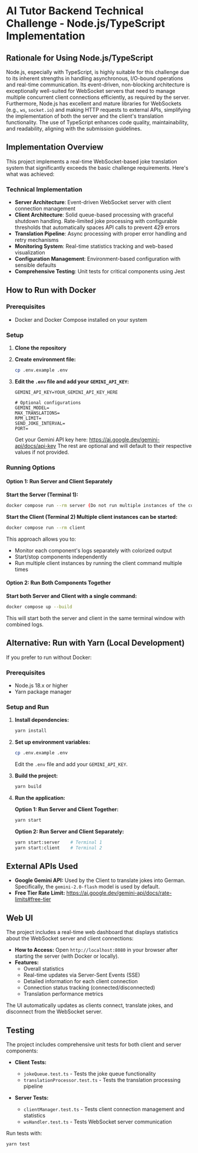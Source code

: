 # AI Tutor Backend Technical Challenge - Node.js/TypeScript Implementation

## Rationale for Using Node.js/TypeScript

Node.js, especially with TypeScript, is highly suitable for this challenge due to its inherent strengths in handling asynchronous, I/O-bound operations and real-time communication. Its event-driven, non-blocking architecture is exceptionally well-suited for WebSocket servers that need to manage multiple concurrent client connections efficiently, as required by the server. Furthermore, Node.js has excellent and mature libraries for WebSockets (e.g., `ws`, `socket.io`) and making HTTP requests to external APIs, simplifying the implementation of both the server and the client's translation functionality. The use of TypeScript enhances code quality, maintainability, and readability, aligning with the submission guidelines.

## Implementation Overview

This project implements a real-time WebSocket-based joke translation system that significantly exceeds the basic challenge requirements. Here's what was achieved:

### Technical Implementation

* **Server Architecture**: Event-driven WebSocket server with client connection management
* **Client Architecture**: Solid queue-based processing with graceful shutdown handling. Rate-limited joke processing with configurable thresholds that automatically spaces API calls to prevent 429 errors
* **Translation Pipeline**: Async processing with proper error handling and retry mechanisms
* **Monitoring System**: Real-time statistics tracking and web-based visualization
* **Configuration Management**: Environment-based configuration with sensible defaults
* **Comprehensive Testing**: Unit tests for critical components using Jest

## How to Run with Docker

### Prerequisites

* Docker and Docker Compose installed on your system

### Setup

1. **Clone the repository**

2. **Create environment file:**

   ```bash
   cp .env.example .env
   ```

3. **Edit the `.env` file and add your `GEMINI_API_KEY`:**

   ```env
   GEMINI_API_KEY=YOUR_GEMINI_API_KEY_HERE

   # Optional configurations
   GEMINI_MODEL=
   MAX_TRANSLATIONS=
   RPM_LIMIT=
   SEND_JOKE_INTERVAL=
   PORT=
   ```

   Get your Gemini API key here: <https://ai.google.dev/gemini-api/docs/api-key>
   The rest are optional and will default to their respective values if not provided.

### Running Options

#### Option 1: Run Server and Client Separately

**Start the Server (Terminal 1):**

```bash
docker compose run --rm server (Do not run multiple instances of the container)
```

**Start the Client (Terminal 2) Multiple client instances can be started:**

```bash
docker compose run --rm client
```

This approach allows you to:

* Monitor each component's logs separately with colorized output
* Start/stop components independently
* Run multiple client instances by running the client command multiple times

#### Option 2: Run Both Components Together

**Start both Server and Client with a single command:**

```bash
docker compose up --build
```

This will start both the server and client in the same terminal window with combined logs.

## Alternative: Run with Yarn (Local Development)

If you prefer to run without Docker:

### Prerequisites

* Node.js 18.x or higher
* Yarn package manager

### Setup and Run

1. **Install dependencies:**

   ```bash
   yarn install
   ```

2. **Set up environment variables:**

   ```bash
   cp .env.example .env
   ```

   Edit the `.env` file and add your `GEMINI_API_KEY`.

3. **Build the project:**

   ```bash
   yarn build
   ```

4. **Run the application:**

   **Option 1: Run Server and Client Together:**

   ```bash
   yarn start
   ```

   **Option 2: Run Server and Client Separately:**

   ```bash
   yarn start:server    # Terminal 1
   yarn start:client    # Terminal 2
   ```

## External APIs Used

* **Google Gemini API:** Used by the Client to translate jokes into German. Specifically, the `gemini-2.0-flash` model is used by default.
* **Free Tier Rate Limit:** <https://ai.google.dev/gemini-api/docs/rate-limits#free-tier>

## Web UI

The project includes a real-time web dashboard that displays statistics about the WebSocket server and client connections:

* **How to Access:** Open `http://localhost:8080` in your browser after starting the server (with Docker or locally).
* **Features:**
  * Overall statistics
  * Real-time updates via Server-Sent Events (SSE)
  * Detailed information for each client connection
  * Connection status tracking (connected/disconnected)
  * Translation performance metrics

The UI automatically updates as clients connect, translate jokes, and disconnect from the WebSocket server.

## Testing

The project includes comprehensive unit tests for both client and server components:

* **Client Tests:**
  * `jokeQueue.test.ts` - Tests the joke queue functionality
  * `translationProcessor.test.ts` - Tests the translation processing pipeline

* **Server Tests:**
  * `clientManager.test.ts` - Tests client connection management and statistics
  * `wsHandler.test.ts` - Tests WebSocket server communication

Run tests with:

```bash
yarn test
```

